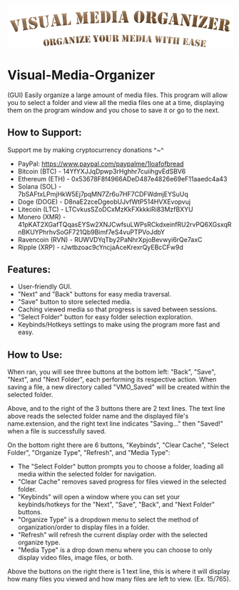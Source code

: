 <img src="https://github.com/1LoafaBread/Visual-Media-Organizer/blob/main/Banner.png?raw=true">

# Visual-Media-Organizer
(GUI) Easily organize a large amount of media files. This program will allow you to select a folder and view all the media files one at a time, displaying them on the program window and you chose to save it or go to the next.

## How to Support:
Support me by making cryptocurrency donations ^~^
- PayPal: https://www.paypal.com/paypalme/1loafofbread
- Bitcoin (BTC) - 14YfYXJJqDpwp3rHghhr7cuiihgvEdSBV6
- Ethereum (ETH) - 0x53678F8f4966ADeD487e4826e69eF11aaedc4a43
- Solana (SOL) - 7bSAFtxLPmjHkW5Ej7pqMN7Zr6u7HF7CDFWdmjEYSuUq
- Doge (DOGE) - D8naE2zceDgeobUJvfWtP514HVXEvopvuj
- Litecoin (LTC) - LTCvkusSZoDCxMzKkFXkkkiRi83MzfBXYU
- Monero (XMR) - 41pKAT2XGafTQqasEYSw2XNJCwfsuLWPsRCkdxeinfRU2rvPQ6XGsxqRnBKUYPhrhvSoGF721Qb9Bimf7eS4vuPTPVoJdbY
- Ravencoin (RVN) - RUWVDYqTby2PaNhrXpjoBevwyi6rQe7axC
- Ripple (XRP) - rJwtbzoac9cYncjaAceKrexrQyEBcCFw9d

## Features:
- User-friendly GUI.
- "Next" and "Back" buttons for easy media traversal.
- "Save" button to store selected media.
- Caching viewed media so that progress is saved between sessions.
- "Select Folder" button for easy folder selection exploration.
- Keybinds/Hotkeys settings to make using the program more fast and easy.

## How to Use:
When ran, you will see three buttons at the bottom left: "Back", "Save", "Next", and "Next Folder", each performing its respective action. When saving a file, a new directory called "VMO_Saved" will be created within the selected folder.

Above, and to the right of the 3 buttons there are 2 text lines. The text line above reads the selected folder name and the displayed file's name.extension, and the right text line indicates "Saving..." then "Saved!" when a file is successfully saved.

On the bottom right there are 6 buttons, "Keybinds", "Clear Cache", "Select Folder", "Organize Type", "Refresh", and "Media Type":
- The "Select Folder" button prompts you to choose a folder, loading all media within the selected folder for navigation.
- "Clear Cache" removes saved progress for files viewed in the selected folder.
- "Keybinds" will open a window where you can set your keybinds/hotkeys for the "Next", "Save", "Back", and "Next Folder" buttons.
- "Organize Type" is a dropdown menu to select the method of organization/order to display files in a folder.
- "Refresh" will refresh the current display order with the selected organize type.
- "Media Type" is a drop down menu where you can choose to only display video files, image files, or both.

Above the buttons on the right there is 1 text line, this is where it will display how many files you viewed and how many files are left to view. (Ex. 15/765).
